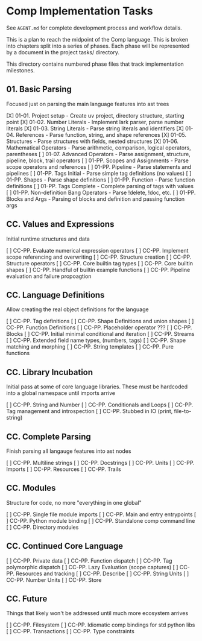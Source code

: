# Comp Implementation Tasks

See `AGENT.md` for complete development process and workflow details.

This is a plan to reach the midpoint of the Comp language. This is broken into
chapters split into a series of phases. Each phase will be represented by
a document in the project tasks/ directory.

This directory contains numbered phase files that track implementation milestones.


## 01. Basic Parsing

Focused just on parsing the main language features into ast trees

[X] 01-01. Project setup - Create uv project, directory structure, starting point
[X] 01-02. Number Literals - Implement lark parser, parse number literals
[X] 01-03. String Literals - Parse string literals and identifiers
[X] 01-04. References - Parse function, string, and shape references
[X] 01-05. Structures - Parse structures with fields, nested structures
[X] 01-06. Mathematical Operators - Parse arithmetic, comparison, logical operators, parentheses
[ ] 01-07. Advanced Operators - Parse assignment, structure, pipeline, block, trail operators
[ ] 01-PP. Scopes and Assignments - Parse scope operators and references
[ ] 01-PP. Pipeline - Parse statements and pipelines
[ ] 01-PP. Tags Initial - Parse simple tag definitions (no values)
[ ] 01-PP. Shapes - Parse shape definitions
[ ] 01-PP. Function - Parse function definitions
[ ] 01-PP. Tags Complete - Complete parsing of tags with values
[ ] 01-PP. Non-definition Bang Operators - Parse !delete, !doc, etc.
[ ] 01-PP. Blocks and Args - Parsing of blocks and definition and passing function args

## CC. Values and Expressions

Initial runtime structures and data

[ ] CC-PP. Evaluate numerical expression operators
[ ] CC-PP. Implement scope referencing and overwriting
[ ] CC-PP. Structure creation
[ ] CC-PP. Structure operators
[ ] CC-PP. Core builtin tag types
[ ] CC-PP. Core builtin shapes
[ ] CC-PP. Handful of builtin example functions
[ ] CC-PP. Pipeline evaluation and failure propoagtion

## CC. Language Definitions

Allow creating the real object definitions for the language

[ ] CC-PP. Tag definitions
[ ] CC-PP. Shape Definitions and union shapes
[ ] CC-PP. Function Definitions
[ ] CC-PP. Placeholder operator ???
[ ] CC-PP. Blocks
[ ] CC-PP. Initial minimal conditional and iteration
[ ] CC-PP. Streams
[ ] CC-PP. Extended field name types, (numbers, tags)
[ ] CC-PP. Shape matching and morphing
[ ] CC-PP. String templates
[ ] CC-PP. Pure functions

## CC. Library Incubation

Initial pass at some of core language libraries. 
These must be hardcoded into a global namespace until imports arrive

[ ] CC-PP. String and Number
[ ] CC-PP. Conditionals and Loops
[ ] CC-PP. Tag management and introspection
[ ] CC-PP. Stubbed in IO (print, file-to-string)

## CC. Complete Parsing

Finish parsing all langauge features into ast nodes

[ ] CC-PP. Multiline strings
[ ] CC-PP. Docstrings
[ ] CC-PP. Units
[ ] CC-PP. Imports
[ ] CC-PP. Resources
[ ] CC-PP. Trails

## CC. Modules

Structure for code, no more "everything in one global"

[ ] CC-PP. Single file module imports
[ ] CC-PP. Main and entry entrypoints
[ ] CC-PP. Python module binding
[ ] CC-PP. Standalone comp command line
[ ] CC-PP. Directory modules

## CC. Continued Core Language

[ ] CC-PP. Private data
[ ] CC-PP. Function dispatch
[ ] CC-PP. Tag polymorphic dispatch
[ ] CC-PP. Lazy Evaluation (scope captures)
[ ] CC-PP. Resources and tracking
[ ] CC-PP. Describe
[ ] CC-PP. String Units
[ ] CC-PP. Number Units
[ ] CC-PP. Store

## CC. Future

Things that likely won't be addressed until much more ecosystem arrives

[ ] CC-PP. Filesystem 
[ ] CC-PP. Idiomatic comp bindings for std python libs
[ ] CC-PP. Transactions
[ ] CC-PP. Type constraints